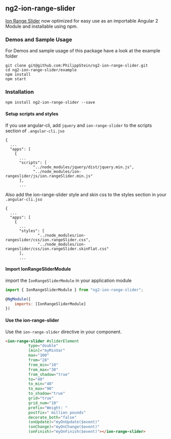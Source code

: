 ## ng2-ion-range-slider
[Ion Range Slider](https://github.com/IonDen/ion.rangeSlider) now optimized for easy use as an importable Angular 2 Module and installable using npm.

### Demos and Sample Usage

For Demos and sample usage of this package have a look at the example folder

```
git clone git@github.com:PhilippStein/ng2-ion-range-slider.git
cd ng2-ion-range-slider/example
npm install
npm start
```

### Installation
```
npm install ng2-ion-range-slider --save
```

#### Setup scripts and styles
If you use angular-cli, add ``jquery`` and ``ion-range-slider`` to the scripts section of ``.angular-cli.jso``
```
{
  ...
  "apps": [
    {
      ...
      "scripts": [
            "../node_modules/jquery/dist/jquery.min.js", 
            "../node_modules/ion-rangeslider/js/ion.rangeSlider.min.js"
      ],
      ...   
```

Also add the ion-range-slider style and skin css to the styles section in your ``.angular-cli.jso``
```
{
  ...
  "apps": [
    {
      ...
      "styles": [
              "../node_modules/ion-rangeslider/css/ion.rangeSlider.css",
              "../node_modules/ion-rangeslider/css/ion.rangeSlider.skinFlat.css"
      ],
      ...   
```



#### Import IonRangeSliderModule
import the `IonRangeSliderModule` in your application module

``` javascript
import { IonRangeSliderModule } from "ng2-ion-range-slider";

@NgModule({
    imports: [IonRangeSliderModule]
})

```
#### Use the ion-range-slider
Use the `ion-range-slider` directive in your component.

``` html
<ion-range-slider #sliderElement
          type="double"
          [min]="myMinVar"
          max="100"
          from="28"
          from_min="10"
          from_max="30"
          from_shadow="true"
          to="40"
          to_min="40"
          to_max="90"
          to_shadow="true"
          grid="true"
          grid_num="10"
          prefix="Weight: "
          postfix=" million pounds"
          decorate_both="false"
          (onUpdate)="myOnUpdate($event)"
          (onChange)="myOnChange($event)"
          (onFinish)="myOnFinish($event)"></ion-range-slider>
```